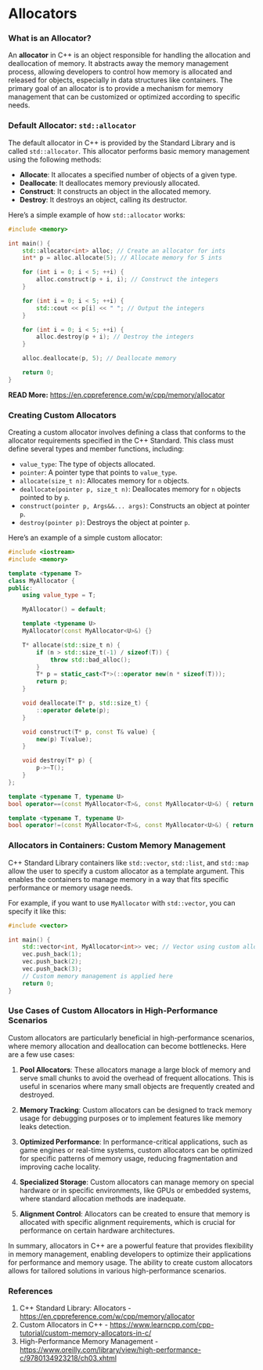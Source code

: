 # Allocators

### What is an Allocator?

An **allocator** in C++ is an object responsible for handling the allocation and deallocation of memory. It abstracts away the memory management process, allowing developers to control how memory is allocated and released for objects, especially in data structures like containers. The primary goal of an allocator is to provide a mechanism for memory management that can be customized or optimized according to specific needs. 

### Default Allocator: `std::allocator`

The default allocator in C++ is provided by the Standard Library and is called `std::allocator`. This allocator performs basic memory management using the following methods:

- **Allocate**: It allocates a specified number of objects of a given type.
- **Deallocate**: It deallocates memory previously allocated.
- **Construct**: It constructs an object in the allocated memory.
- **Destroy**: It destroys an object, calling its destructor.

Here’s a simple example of how `std::allocator` works:

```cpp
#include <memory>

int main() {
    std::allocator<int> alloc; // Create an allocator for ints
    int* p = alloc.allocate(5); // Allocate memory for 5 ints

    for (int i = 0; i < 5; ++i) {
        alloc.construct(p + i, i); // Construct the integers
    }

    for (int i = 0; i < 5; ++i) {
        std::cout << p[i] << " "; // Output the integers
    }

    for (int i = 0; i < 5; ++i) {
        alloc.destroy(p + i); // Destroy the integers
    }

    alloc.deallocate(p, 5); // Deallocate memory

    return 0;
}
```

**READ More:** https://en.cppreference.com/w/cpp/memory/allocator

### Creating Custom Allocators

Creating a custom allocator involves defining a class that conforms to the allocator requirements specified in the C++ Standard. This class must define several types and member functions, including:

- `value_type`: The type of objects allocated.
- `pointer`: A pointer type that points to `value_type`.
- `allocate(size_t n)`: Allocates memory for `n` objects.
- `deallocate(pointer p, size_t n)`: Deallocates memory for `n` objects pointed to by `p`.
- `construct(pointer p, Args&&... args)`: Constructs an object at pointer `p`.
- `destroy(pointer p)`: Destroys the object at pointer `p`.

Here’s an example of a simple custom allocator:

```cpp
#include <iostream>
#include <memory>

template <typename T>
class MyAllocator {
public:
    using value_type = T;

    MyAllocator() = default;

    template <typename U>
    MyAllocator(const MyAllocator<U>&) {}

    T* allocate(std::size_t n) {
        if (n > std::size_t(-1) / sizeof(T)) {
            throw std::bad_alloc();
        }
        T* p = static_cast<T*>(::operator new(n * sizeof(T)));
        return p;
    }

    void deallocate(T* p, std::size_t) {
        ::operator delete(p);
    }

    void construct(T* p, const T& value) {
        new(p) T(value);
    }

    void destroy(T* p) {
        p->~T();
    }
};

template <typename T, typename U>
bool operator==(const MyAllocator<T>&, const MyAllocator<U>&) { return true; }

template <typename T, typename U>
bool operator!=(const MyAllocator<T>&, const MyAllocator<U>&) { return false; }
```

### Allocators in Containers: Custom Memory Management

C++ Standard Library containers like `std::vector`, `std::list`, and `std::map` allow the user to specify a custom allocator as a template argument. This enables the containers to manage memory in a way that fits specific performance or memory usage needs.

For example, if you want to use `MyAllocator` with `std::vector`, you can specify it like this:

```cpp
#include <vector>

int main() {
    std::vector<int, MyAllocator<int>> vec; // Vector using custom allocator
    vec.push_back(1);
    vec.push_back(2);
    vec.push_back(3);
    // Custom memory management is applied here
    return 0;
}
```

### Use Cases of Custom Allocators in High-Performance Scenarios

Custom allocators are particularly beneficial in high-performance scenarios, where memory allocation and deallocation can become bottlenecks. Here are a few use cases:

1. **Pool Allocators**: These allocators manage a large block of memory and serve small chunks to avoid the overhead of frequent allocations. This is useful in scenarios where many small objects are frequently created and destroyed.

2. **Memory Tracking**: Custom allocators can be designed to track memory usage for debugging purposes or to implement features like memory leaks detection.

3. **Optimized Performance**: In performance-critical applications, such as game engines or real-time systems, custom allocators can be optimized for specific patterns of memory usage, reducing fragmentation and improving cache locality.

4. **Specialized Storage**: Custom allocators can manage memory on special hardware or in specific environments, like GPUs or embedded systems, where standard allocation methods are inadequate.

5. **Alignment Control**: Allocators can be created to ensure that memory is allocated with specific alignment requirements, which is crucial for performance on certain hardware architectures.

In summary, allocators in C++ are a powerful feature that provides flexibility in memory management, enabling developers to optimize their applications for performance and memory usage. The ability to create custom allocators allows for tailored solutions in various high-performance scenarios.

### References

1. C++ Standard Library: Allocators - https://en.cppreference.com/w/cpp/memory/allocator
2. Custom Allocators in C++ - https://www.learncpp.com/cpp-tutorial/custom-memory-allocators-in-c/
3. High-Performance Memory Management - https://www.oreilly.com/library/view/high-performance-c/9780134923218/ch03.xhtml